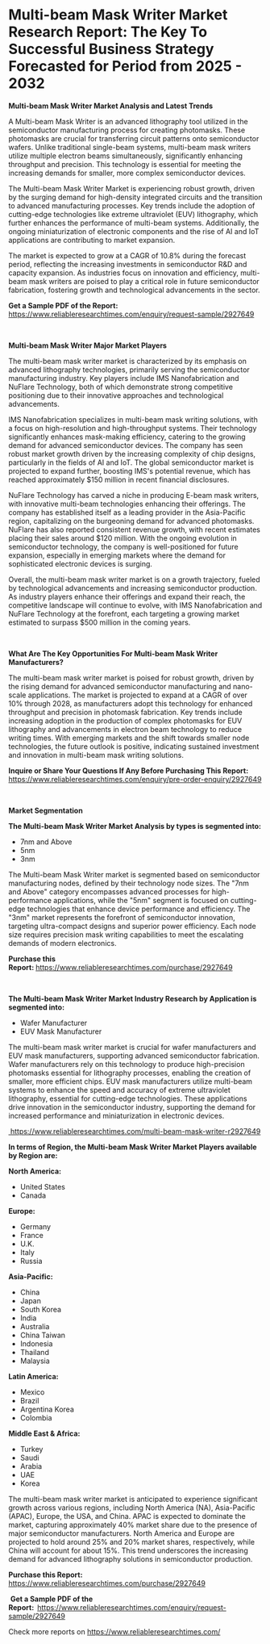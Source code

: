 <p><h1>Multi-beam Mask Writer Market Research Report: The Key To Successful Business Strategy Forecasted for Period from 2025 - 2032</h1></p><p><strong>Multi-beam Mask Writer Market Analysis and Latest Trends</strong></p>
<p><p>A Multi-beam Mask Writer is an advanced lithography tool utilized in the semiconductor manufacturing process for creating photomasks. These photomasks are crucial for transferring circuit patterns onto semiconductor wafers. Unlike traditional single-beam systems, multi-beam mask writers utilize multiple electron beams simultaneously, significantly enhancing throughput and precision. This technology is essential for meeting the increasing demands for smaller, more complex semiconductor devices.</p><p>The Multi-beam Mask Writer Market is experiencing robust growth, driven by the surging demand for high-density integrated circuits and the transition to advanced manufacturing processes. Key trends include the adoption of cutting-edge technologies like extreme ultraviolet (EUV) lithography, which further enhances the performance of multi-beam systems. Additionally, the ongoing miniaturization of electronic components and the rise of AI and IoT applications are contributing to market expansion.</p><p>The market is expected to grow at a CAGR of 10.8% during the forecast period, reflecting the increasing investments in semiconductor R&D and capacity expansion. As industries focus on innovation and efficiency, multi-beam mask writers are poised to play a critical role in future semiconductor fabrication, fostering growth and technological advancements in the sector.</p></p>
<p><strong>Get a Sample PDF of the Report:&nbsp;</strong> <a href="https://www.reliableresearchtimes.com/enquiry/request-sample/2927649?utm_campaign=3211&utm_medium=2&utm_source=Github&utm_content=ia&utm_term=12032025&utm_id=multi-beam-mask-writer">https://www.reliableresearchtimes.com/enquiry/request-sample/2927649</a></p>
<p>&nbsp;</p>
<p><strong>Multi-beam Mask Writer Major Market Players</strong></p>
<p><p>The multi-beam mask writer market is characterized by its emphasis on advanced lithography technologies, primarily serving the semiconductor manufacturing industry. Key players include IMS Nanofabrication and NuFlare Technology, both of which demonstrate strong competitive positioning due to their innovative approaches and technological advancements.</p><p>IMS Nanofabrication specializes in multi-beam mask writing solutions, with a focus on high-resolution and high-throughput systems. Their technology significantly enhances mask-making efficiency, catering to the growing demand for advanced semiconductor devices. The company has seen robust market growth driven by the increasing complexity of chip designs, particularly in the fields of AI and IoT. The global semiconductor market is projected to expand further, boosting IMS's potential revenue, which has reached approximately $150 million in recent financial disclosures.</p><p>NuFlare Technology has carved a niche in producing E-beam mask writers, with innovative multi-beam technologies enhancing their offerings. The company has established itself as a leading provider in the Asia-Pacific region, capitalizing on the burgeoning demand for advanced photomasks. NuFlare has also reported consistent revenue growth, with recent estimates placing their sales around $120 million. With the ongoing evolution in semiconductor technology, the company is well-positioned for future expansion, especially in emerging markets where the demand for sophisticated electronic devices is surging.</p><p>Overall, the multi-beam mask writer market is on a growth trajectory, fueled by technological advancements and increasing semiconductor production. As industry players enhance their offerings and expand their reach, the competitive landscape will continue to evolve, with IMS Nanofabrication and NuFlare Technology at the forefront, each targeting a growing market estimated to surpass $500 million in the coming years.</p></p>
<p>&nbsp;</p>
<p><strong>What Are The Key Opportunities For Multi-beam Mask Writer Manufacturers?</strong></p>
<p><p>The multi-beam mask writer market is poised for robust growth, driven by the rising demand for advanced semiconductor manufacturing and nano-scale applications. The market is projected to expand at a CAGR of over 10% through 2028, as manufacturers adopt this technology for enhanced throughput and precision in photomask fabrication. Key trends include increasing adoption in the production of complex photomasks for EUV lithography and advancements in electron beam technology to reduce writing times. With emerging markets and the shift towards smaller node technologies, the future outlook is positive, indicating sustained investment and innovation in multi-beam mask writing solutions.</p></p>
<p><strong>Inquire or Share Your Questions If Any Before Purchasing This Report:</strong> <a href="https://www.reliableresearchtimes.com/enquiry/pre-order-enquiry/2927649?utm_campaign=3211&utm_medium=2&utm_source=Github&utm_content=ia&utm_term=12032025&utm_id=multi-beam-mask-writer">https://www.reliableresearchtimes.com/enquiry/pre-order-enquiry/2927649</a></p>
<p>&nbsp;</p>
<p><strong>Market Segmentation</strong></p>
<p><strong>The Multi-beam Mask Writer Market Analysis by types is segmented into:</strong></p>
<p><ul><li>7nm and Above</li><li>5nm</li><li>3nm</li></ul></p>
<p><p>The Multi-beam Mask Writer market is segmented based on semiconductor manufacturing nodes, defined by their technology node sizes. The "7nm and Above" category encompasses advanced processes for high-performance applications, while the "5nm" segment is focused on cutting-edge technologies that enhance device performance and efficiency. The "3nm" market represents the forefront of semiconductor innovation, targeting ultra-compact designs and superior power efficiency. Each node size requires precision mask writing capabilities to meet the escalating demands of modern electronics.</p></p>
<p><strong>Purchase this Report:&nbsp;</strong><a href="https://www.reliableresearchtimes.com/purchase/2927649?utm_campaign=3211&utm_medium=2&utm_source=Github&utm_content=ia&utm_term=12032025&utm_id=multi-beam-mask-writer">https://www.reliableresearchtimes.com/purchase/2927649</a></p>
<p>&nbsp;</p>
<p><strong>The Multi-beam Mask Writer Market Industry Research by Application is segmented into:</strong></p>
<p><ul><li>Wafer Manufacturer</li><li>EUV Mask Manufacturer</li></ul></p>
<p><p>The multi-beam mask writer market is crucial for wafer manufacturers and EUV mask manufacturers, supporting advanced semiconductor fabrication. Wafer manufacturers rely on this technology to produce high-precision photomasks essential for lithography processes, enabling the creation of smaller, more efficient chips. EUV mask manufacturers utilize multi-beam systems to enhance the speed and accuracy of extreme ultraviolet lithography, essential for cutting-edge technologies. These applications drive innovation in the semiconductor industry, supporting the demand for increased performance and miniaturization in electronic devices.</p></p>
<p><a href="https://www.reliableresearchtimes.com/multi-beam-mask-writer-r2927649?utm_campaign=3211&utm_medium=2&utm_source=Github&utm_content=ia&utm_term=12032025&utm_id=multi-beam-mask-writer">&nbsp;https://www.reliableresearchtimes.com/multi-beam-mask-writer-r2927649</a></p>
<p><strong>In terms of Region, the Multi-beam Mask Writer Market Players available by Region are:</strong></p>
<p>
    <p> <strong> North America: </strong>
        <ul>
            <li>United States</li>
            <li>Canada</li>
        </ul>
        </p> 
    <p> <strong> Europe: </strong>
        <ul>
            <li>Germany</li>
            <li>France</li>
            <li>U.K.</li>
            <li>Italy</li>
            <li>Russia</li>
        </ul>
        </p> 
    <p> <strong> Asia-Pacific: </strong>
        <ul>
            <li>China</li>
            <li>Japan</li>
            <li>South Korea</li>
            <li>India</li>
            <li>Australia</li>
            <li>China Taiwan</li>
            <li>Indonesia</li>
            <li>Thailand</li>
            <li>Malaysia</li>
        </ul>
        </p> 
    <p> <strong> Latin America: </strong>
        <ul>
            <li>Mexico</li>
            <li>Brazil</li>
            <li>Argentina Korea</li>
            <li>Colombia</li>
        </ul>
        </p> 
    <p> <strong> Middle East & Africa: </strong>
        <ul>
            <li>Turkey</li>
            <li>Saudi</li>
            <li>Arabia</li>
            <li>UAE</li>
            <li>Korea</li>
        </ul>
    </p>
    </p>
<p><p>The multi-beam mask writer market is anticipated to experience significant growth across various regions, including North America (NA), Asia-Pacific (APAC), Europe, the USA, and China. APAC is expected to dominate the market, capturing approximately 40% market share due to the presence of major semiconductor manufacturers. North America and Europe are projected to hold around 25% and 20% market shares, respectively, while China will account for about 15%. This trend underscores the increasing demand for advanced lithography solutions in semiconductor production.</p></p>
<p><strong>Purchase this Report: </strong><a href="https://www.reliableresearchtimes.com/purchase/2927649?utm_campaign=3211&utm_medium=2&utm_source=Github&utm_content=ia&utm_term=12032025&utm_id=multi-beam-mask-writer">https://www.reliableresearchtimes.com/purchase/2927649</a></p>
<p>&nbsp;<strong>Get a Sample PDF of the Report:&nbsp;&nbsp;</strong><a href="https://www.reliableresearchtimes.com/enquiry/request-sample/2927649?utm_campaign=3211&utm_medium=2&utm_source=Github&utm_content=ia&utm_term=12032025&utm_id=multi-beam-mask-writer">https://www.reliableresearchtimes.com/enquiry/request-sample/2927649</a></p>
<p><strong></strong></p>
<p>Check more reports on <a href="https://www.reliableresearchtimes.com/?utm_campaign=3211&utm_medium=2&utm_source=Github&utm_content=ia&utm_term=12032025&utm_id=multi-beam-mask-writer">https://www.reliableresearchtimes.com/</a></p>